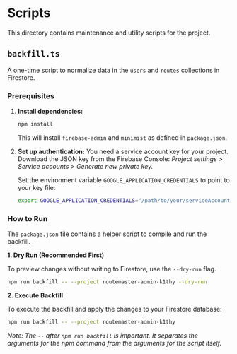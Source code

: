 # Scripts

This directory contains maintenance and utility scripts for the project.

## `backfill.ts`

A one-time script to normalize data in the `users` and `routes` collections in Firestore.

### Prerequisites

1.  **Install dependencies:**
    ```sh
    npm install
    ```
    This will install `firebase-admin` and `minimist` as defined in `package.json`.

2.  **Set up authentication:**
    You need a service account key for your project. Download the JSON key from the Firebase Console:
    _Project settings > Service accounts > Generate new private key._
    
    Set the environment variable `GOOGLE_APPLICATION_CREDENTIALS` to point to your key file:
    ```sh
    export GOOGLE_APPLICATION_CREDENTIALS="/path/to/your/serviceAccountKey.json"
    ```

### How to Run

The `package.json` file contains a helper script to compile and run the backfill.

**1. Dry Run (Recommended First)**

To preview changes without writing to Firestore, use the `--dry-run` flag.

```sh
npm run backfill -- --project routemaster-admin-k1thy --dry-run
```

**2. Execute Backfill**

To execute the backfill and apply the changes to your Firestore database:

```sh
npm run backfill -- --project routemaster-admin-k1thy
```

*Note: The `--` after `npm run backfill` is important. It separates the arguments for the npm command from the arguments for the script itself.*
